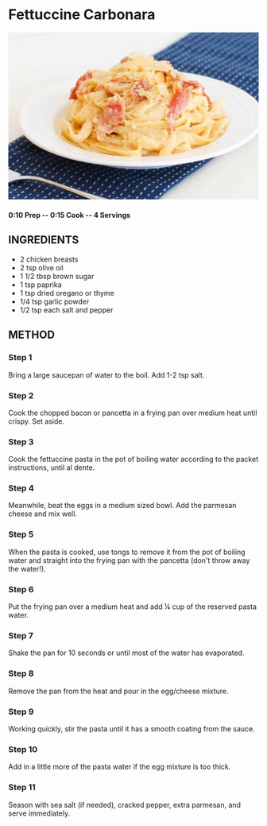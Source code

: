 # Fettuccine Carbonara
![](https://raw.githubusercontent.com/fuzzwah/recipes/master/pics/Fettuccine_carbonara.jpg)
#### 0:10 Prep -- 0:15 Cook -- 4 Servings
## INGREDIENTS
* 2 chicken breasts
* 2 tsp olive oil
* 1 1/2 tbsp brown sugar
* 1 tsp paprika
* 1 tsp dried oregano or thyme
* 1/4 tsp garlic powder
* 1/2 tsp each salt and pepper

## METHOD
### Step 1
Bring a large saucepan of water to the boil. Add 1-2 tsp salt.
### Step 2
Cook the chopped bacon or pancetta in a frying pan over medium heat until crispy. Set aside.
### Step 3
Cook the fettuccine pasta in the pot of boiling water according to the packet instructions, until al dente.
### Step 4
Meanwhile, beat the eggs in a medium sized bowl. Add the parmesan cheese and mix well.
### Step 5
When the pasta is cooked, use tongs to remove it from the pot of boiling water and straight into the frying pan with the pancetta (don't throw away the water!).
### Step 6
Put the frying pan over a medium heat and add ¼ cup of the reserved pasta water.
### Step 7
Shake the pan for 10 seconds or until most of the water has evaporated.
### Step 8
Remove the pan from the heat and pour in the egg/cheese mixture.
### Step 9
Working quickly, stir the pasta until it has a smooth coating from the sauce.
### Step 10
Add in a little more of the pasta water if the egg mixture is too thick.
### Step 11
Season with sea salt (if needed), cracked pepper, extra parmesan, and serve immediately.